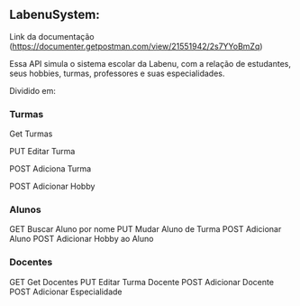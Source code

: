 ## LabenuSystem:

Link da documentação (https://documenter.getpostman.com/view/21551942/2s7YYoBmZq)

Essa API simula o sistema escolar da Labenu, com a relação de estudantes, seus hobbies, turmas, professores e suas especialidades.

Dividido em:

### Turmas

<p>Get Turmas<p>
<p>PUT Editar Turma<p>
<p>POST Adiciona Turma<p>
<p>POST Adicionar Hobby<p>

### Alunos 

GET Buscar Aluno por nome
PUT Mudar Aluno de Turma
POST Adicionar Aluno
POST Adicionar Hobby ao Aluno

### Docentes

GET Get Docentes
PUT Editar Turma Docente
POST Adicionar Docente
POST Adicionar Especialidade
